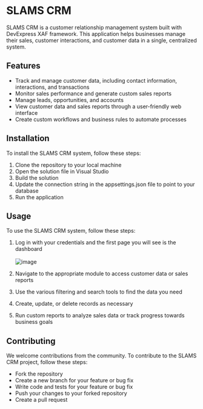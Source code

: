 # SLAMS CRM

SLAMS CRM is a customer relationship management system built with DevExpress XAF framework. This application helps businesses manage their sales, customer interactions, and customer data in a single, centralized system.
## Features

- Track and manage customer data, including contact information, interactions, and transactions
- Monitor sales performance and generate custom sales reports
- Manage leads, opportunities, and accounts
- View customer data and sales reports through a user-friendly web interface
- Create custom workflows and business rules to automate processes

## Installation

To install the SLAMS CRM system, follow these steps:

1. Clone the repository to your local machine
2. Open the solution file in Visual Studio
3. Build the solution
4. Update the connection string in the appsettings.json file to point to your database
5. Run the application

## Usage

To use the SLAMS CRM system, follow these steps:

1. Log in with your credentials and the first page you will see is the dashboard <br> <br>
![image](https://user-images.githubusercontent.com/25669630/229128816-5c8ee412-7997-4b19-a987-8ff6be0619d6.png)

2. Navigate to the appropriate module to access customer data or sales reports
3. Use the various filtering and search tools to find the data you need
4. Create, update, or delete records as necessary
5. Run custom reports to analyze sales data or track progress towards business goals

## Contributing

We welcome contributions from the community. To contribute to the SLAMS CRM project, follow these steps:
- Fork the repository
- Create a new branch for your feature or bug fix
- Write code and tests for your feature or bug fix
- Push your changes to your forked repository
- Create a pull request
